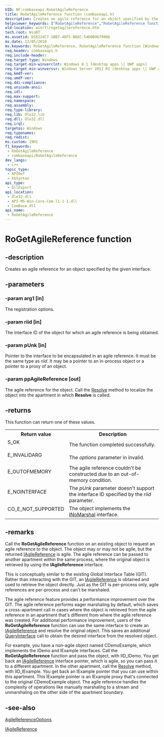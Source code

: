 ```yaml
---
UID: NF:combaseapi.RoGetAgileReference
title: RoGetAgileReference function (combaseapi.h)
description: Creates an agile reference for an object specified by the given interface.
helpviewer_keywords: ["RoGetAgileReference","RoGetAgileReference function [Windows Runtime]","combaseapi/RoGetAgileReference","winrt.rogetagilereference"]
old-location: winrt\rogetagilereference.htm
tech.root: WinRT
ms.assetid: D16224C7-1BB7-46F5-B66C-54D0B9679006
ms.date: 12/05/2018
ms.keywords: RoGetAgileReference, RoGetAgileReference function [Windows Runtime], combaseapi/RoGetAgileReference, winrt.rogetagilereference
req.header: combaseapi.h
req.include-header: 
req.target-type: Windows
req.target-min-winverclnt: Windows 8.1 [desktop apps \| UWP apps]
req.target-min-winversvr: Windows Server 2012 R2 [desktop apps \| UWP apps]
req.kmdf-ver: 
req.umdf-ver: 
req.ddi-compliance: 
req.unicode-ansi: 
req.idl: 
req.max-support: 
req.namespace: 
req.assembly: 
req.type-library: 
req.lib: Ole32.lib
req.dll: Ole32.dll
req.irql: 
targetos: Windows
req.typenames: 
req.redist: 
ms.custom: 19H1
f1_keywords:
 - RoGetAgileReference
 - combaseapi/RoGetAgileReference
dev_langs:
 - c++
topic_type:
 - APIRef
 - kbSyntax
api_type:
 - DllExport
api_location:
 - Ole32.dll
 - API-MS-Win-Core-Com-l1-1-1.dll
 - ComBase.dll
api_name:
 - RoGetAgileReference
---
```


# RoGetAgileReference function


## -description

Creates an agile reference for an object specified by the given interface.

## -parameters

### -param arg1 [in]

The registration options.

### -param riid [in]

The interface ID of the object for which an agile reference is being obtained.

### -param pUnk [in]

Pointer to the interface to be encapsulated in an agile reference. It must be the same type as <i>riid</i>. It may be a pointer to an in-process object or a pointer to a proxy of an object.

### -param ppAgileReference [out]

The agile reference for the object. Call the <a href="https://docs.microsoft.com/windows/desktop/WinRT/iagilereference-resolve">Resolve</a> method to localize the object into the apartment in which <b>Resolve</b> is called.

## -returns

This function can return one of these values.

<table>
<tr>
<th>Return value</th>
<th>Description</th>
</tr>
<tr>
<td width="40%">
<dl>
<dt>S_OK</dt>
</dl>
</td>
<td width="60%">
The function completed successfully.

</td>
</tr>
<tr>
<td width="40%">
<dl>
<dt>E_INVALIDARG</dt>
</dl>
</td>
<td width="60%">
The <i>options</i> parameter in invalid.

</td>
</tr>
<tr>
<td width="40%">
<dl>
<dt>E_OUTOFMEMORY</dt>
</dl>
</td>
<td width="60%">
The agile reference couldn't be constructed due to an out-of-memory condition.

</td>
</tr>
<tr>
<td width="40%">
<dl>
<dt>E_NOINTERFACE</dt>
</dl>
</td>
<td width="60%">
The <i>pUnk</i> parameter doesn't support the interface ID specified by the <i>riid</i> parameter.

</td>
</tr>
<tr>
<td width="40%">
<dl>
<dt>CO_E_NOT_SUPPORTED</dt>
</dl>
</td>
<td width="60%">
The object implements the <a href="https://docs.microsoft.com/windows/desktop/api/objidl/nn-objidl-inomarshal">INoMarshal</a> interface.

</td>
</tr>
</table>

## -remarks

Call the <b>RoGetAgileReference</b> function on an existing object to request an agile reference to the object. The object may or may not be agile, but the returned <a href="https://docs.microsoft.com/windows/desktop/api/objidl/nn-objidl-iagilereference">IAgileReference</a> is agile. The agile reference can be passed to another apartment within the same process, where the original object is retrieved by using the <b>IAgileReference</b> interface.

This is conceptually similar to the existing Global Interface Table (GIT). Rather than interacting with the GIT, an <a href="https://docs.microsoft.com/windows/desktop/api/objidl/nn-objidl-iagilereference">IAgileReference</a> is obtained and used to retrieve the object directly. Just as the GIT is per-process only, agile references are per-process and can't be marshaled.

The agile reference feature provides a performance improvement over the GIT. The agile reference performs eager marshaling by default, which saves a cross-apartment call in cases where the object is retrieved from the agile reference in an apartment that's different from where the agile reference was created. For additional performance improvement, users of the <b>RoGetAgileReference</b> function can use the same interface to create an <a href="https://docs.microsoft.com/windows/desktop/api/objidl/nn-objidl-iagilereference">IAgileReference</a> and resolve the original object. This saves an additional <a href="https://docs.microsoft.com/windows/desktop/api/unknwn/nf-unknwn-iunknown-queryinterface(q)">QueryInterface</a> call to obtain the desired interface from the resolved object.

For example, you have a non-agile object named CDemoExample, which implements the IDemo and IExample interfaces. Call the <b>RoGetAgileReference</b> function and pass the object, with IID_IDemo. You get back an <a href="https://docs.microsoft.com/windows/desktop/api/objidl/nn-objidl-iagilereference">IAgileReference</a> interface pointer, which is agile, so you can pass it to a different apartment. In the other apartment, call the <a href="https://docs.microsoft.com/windows/desktop/WinRT/iagilereference-resolve">Resolve</a> method, with IID_IExample. You get back an IExample pointer that you can use within this apartment. This IExample pointer is an IExample proxy that's connected to the original CDemoExample object. The agile reference handles the complexity of operations like manually marshaling to a stream and unmarshaling on the other side of the apartment boundary.

## -see-also

<a href="https://docs.microsoft.com/windows/desktop/api/combaseapi/ne-combaseapi-agilereferenceoptions">AgileReferenceOptions</a>



<a href="https://docs.microsoft.com/windows/desktop/api/objidl/nn-objidl-iagilereference">IAgileReference</a>

